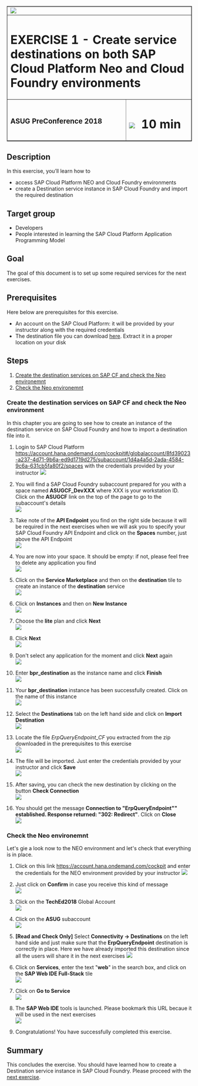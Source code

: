 <table width=100% border=>
<tr><td colspan=2><img src="images/spacer.png"></td></tr>
<tr><td colspan=2><h1>EXERCISE 1 - Create service destinations on both SAP Cloud Platform Neo and Cloud Foundry environments</h1></td></tr>
<tr><td><h3>ASUG PreConference 2018</h3></td><td><h1><img src="images/clock.png"> &nbsp;10 min</h1></td></tr>
</table>


## Description
In this exercise, you’ll learn how to 

* access SAP Cloud Platform NEO and Cloud Foundry environments
* create a Destination service instance in SAP Cloud Foundry and import the required destination 


## Target group

* Developers
* People interested in learning the SAP Cloud Platform Application Programming Model  


## Goal

The goal of this document is to set up some required services for the next exercises.  

## Prerequisites
  
Here below are prerequisites for this exercise.

* An account on the SAP Cloud Platform: it will be provided by your instructor along with the required credentials
* The destination file you can download [here](files/ErpQueryEndpoint_CF.zip). Extract it in a proper location on your disk


## Steps

1. [Create the destination services on SAP CF and check the Neo environemnt](#bpr-destination)
1. [Check the Neo environemnt](#neo-environment)


### <a name="bpr-destination"></a>Create the destination services on SAP CF and check the Neo environment
In this chapter you are going to see how to create an instance of the destination service on SAP Cloud Foundry and how to import a destination file into it.

1. Login to SAP Cloud Platform <https://account.hana.ondemand.com/cockpit#/globalaccount/8fd39023-a237-4d71-9b6a-ed9d1719d275/subaccount/1d4a4a5d-2ada-4584-9c6a-631cb5fa80f2/spaces> with the credentials provided by your instructor 
	![](images/01.png)

1. You will find a SAP Cloud Foundry subaccount prepared for you with a space named **ASUGCF_DevXXX** where XXX is your workstation ID. Click on the **ASUGCF** link on the top of the page to go to the subaccount's details  
	![](images/02.png)

1. Take note of the **API Endpoint** you find on the right side because it will be required in the next exercises when we will ask you to specify your SAP Cloud Foundry API Endpoint and click on the **Spaces** number, just above the API Endpoint    
	![](images/03.png)

1. You are now into your space. It should be empty: if not, please feel free to delete any application you find  
	![](images/04.png)

1. Click on the **Service Marketplace** and then on the **destination** tile to create an instance of the **destination** service  
	![](images/12.png)

1. Click on **Instances** and then on **New Instance**  
	![](images/13.png)

1. Choose the **lite** plan and click **Next**  
	![](images/14.png)

1. Click **Next**  
	![](images/15.png)

1. Don't select any application for the moment and click **Next** again  
	![](images/16.png)

1. Enter **bpr_destination** as the instance name and click **Finish**  
	![](images/17.png)

1. Your **bpr_destination** instance has been successfully created. Click on the name of this instance  
	![](images/18.png)

1. Select the **Destinations** tab on the left hand side and click on **Import Destination**  
	![](images/19.png)

1. Locate the file *ErpQueryEndpoint_CF* you extracted from the zip downloaded in the prerequisites to this exercise  
	![](images/20.png)

1. The file will be imported. Just enter the credentials provided by your instructor and click **Save**  
	![](images/21.png)

1. After saving, you can check the new destination by clicking on the button **Check Connection**  
	![](images/22.png)

1. You should get the message **Connection to "ErpQueryEndpoint"" established. Response returned: "302: Redirect"**. Click on **Close**  
	![](images/23.png)


### <a name="neo-environment"></a>Check the Neo environemnt
Let's gie a look now to the NEO environment and let's check that everything is in place.

1. Click on this link <https://account.hana.ondemand.com/cockpit> and enter the credentials for the NEO environment provided by your instructor
	![](images/24.png)

1. Just click on **Confirm** in case you receive this kind of message  
	![](images/24_2.png)

1. Click on the **TechEd2018** Global Account  
	![](images/24_3.png)

1. Click on the **ASUG** subaccount  
	![](images/24_4.png)

1. **[Read and Check Only]** Select **Connectivity -> Destinations** on the left hand side and just make sure that the **ErpQueryEndpoint** destination is correctly in place. Here we have already imported this destination since all the users will share it in the next exercises
	![](images/26.png)

1. Click on **Services**, enter the text "**web**" in the search box, and click on the **SAP Web IDE Full-Stack** tile  
	![](images/27.png)

1. Click on **Go to Service**  
	![](images/28.png)

1. The **SAP Web IDE** tools is launched. Please bookmark this URL becaue it will be used in the next exercises  
	![](images/29.png)

1. Congratulations! You have successfully completed this exercise.



## Summary
This concludes the exercise. You should have learned how to create a Destination service instance in SAP Cloud Foundry. Please proceed with the [next exercise](../Exercise2/Exercise2.md).
 